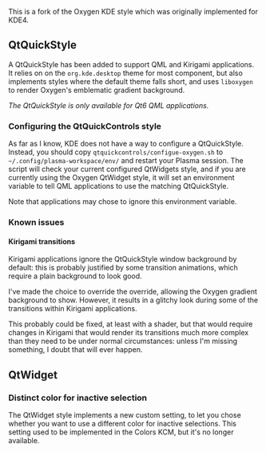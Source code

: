 This is a fork of the Oxygen KDE style which was originally implemented for KDE4.

## QtQuickStyle

A QtQuickStyle has been added to support QML and Kirigami applications. It relies on
on the `org.kde.desktop` theme for most component, but also implements styles where
the default theme falls short, and uses `liboxygen` to render Oxygen's emblematic
gradient background.

_The QtQuickStyle is only available for Qt6 QML applications._

### Configuring the QtQuickControls style

As far as I know, KDE does not have a way to configure a QtQuickStyle. Instead,
you should copy `qtquickcontrols/configue-oxygen.sh` to `~/.config/plasma-workspace/env/`
and restart your Plasma session. The script will check your current configured
QtWidgets style, and if you are currently using the Oxygen QtWidget style, it will set
an environment variable to tell QML applications to use the matching QtQuickStyle.

Note that applications may chose to ignore this environment variable.

### Known issues
#### Kirigami transitions

Kirigami applications ignore the QtQuickStyle window background by default: this is
probably justified by some transition animations, which require a plain background to
look good.

I've made the choice to override the override, allowing the Oxygen gradient background
to show. However, it results in a glitchy look during some of the transitions within
Kirigami applications.

This probably could be fixed, at least with a shader, but that would require changes
in Kirigami that would render its transitions much more complex than they need to be
under normal circumstances: unless I'm missing something, I doubt that will ever happen.

## QtWidget
### Distinct color for inactive selection

The QtWidget style implements a new custom setting, to let you chose whether you want
to use a different color for inactive selections. This setting used to be implemented
in the Colors KCM, but it's no longer available.
